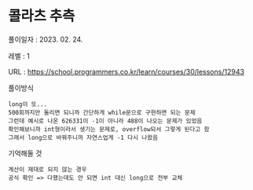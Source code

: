 # 콜라츠 추측  
풀이일자 : 2023. 02. 24.  
    
레벨 : 1    

URL : https://school.programmers.co.kr/learn/courses/30/lessons/12943  
    
풀이방식    

    long이 또...
    500회까지만 돌리면 되니까 간단하게 while문으로 구현하면 되는 문제
    그런데 예시로 나온 626331이 -1이 아니라 488이 나오는 문제가 있었음
    확인해보니까 int형이라서 생기는 문제로, overflow되서 그렇게 된다고 함
    그래서 long으로 바꿔주니까 자연스업게 -1 다시 나왔음

기억해둘 것  
    
    계산이 제대로 되지 않는 경우
    공식 확인 => 다했는데도 안 되면 int 대신 long으로 전부 교체
